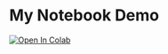 # My Notebook Demo

[![Open In Colab](https://colab.research.google.com/assets/colab-badge.svg)](https://colab.research.google.com/github/trcamnguyen/Logistic-Regression/blob/main/Logistic_Regression.ipynb)

